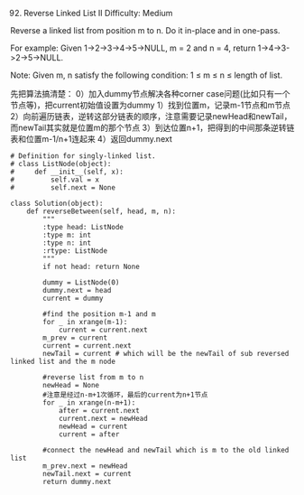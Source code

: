 92. Reverse Linked List II
Difficulty:     Medium

Reverse a linked list from position m to n. Do it in-place and in one-pass.

For example:
Given 1->2->3->4->5->NULL, m = 2 and n = 4,
return 1->4->3->2->5->NULL.

Note:
Given m, n satisfy the following condition:
1 ≤ m ≤ n ≤ length of list.

先把算法搞清楚：
0）加入dummy节点解决各种corner case问题(比如只有一个节点等)，把current初始值设置为dummy
1）找到位置m，记录m-1节点和m节点
2）向前遍历链表，逆转这部分链表的顺序，注意需要记录newHead和newTail，而newTail其实就是位置m的那个节点
3）到达位置n+1，把得到的中间那条逆转链表和位置m-1/n+1连起来
4）返回dummy.next

```
# Definition for singly-linked list.
# class ListNode(object):
#     def __init__(self, x):
#         self.val = x
#         self.next = None

class Solution(object):
    def reverseBetween(self, head, m, n):
        """
        :type head: ListNode
        :type m: int
        :type n: int
        :rtype: ListNode
        """
        if not head: return None

        dummy = ListNode(0)
        dummy.next = head
        current = dummy

        #find the position m-1 and m
        for _ in xrange(m-1):
            current = current.next
        m_prev = current
        current = current.next
        newTail = current # which will be the newTail of sub reversed linked list and the m node

        #reverse list from m to n
        newHead = None
        #注意是经过n-m+1次循环，最后的current为n+1节点
        for _ in xrange(n-m+1):
            after = current.next
            current.next = newHead
            newHead = current
            current = after

        #connect the newHead and newTail which is m to the old linked list
        m_prev.next = newHead
        newTail.next = current
        return dummy.next
```
